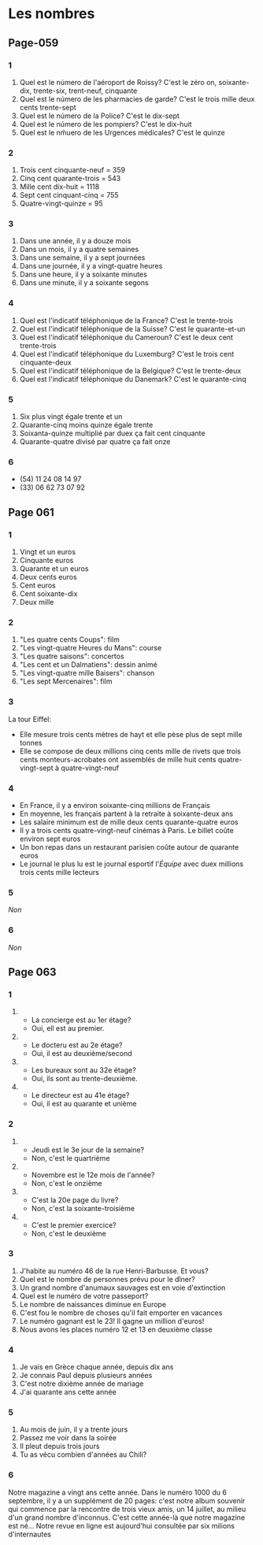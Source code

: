 # Les nombres

## Page-059

### 1
1. Quel est le número de l'aéroport de Roissy? C'est le zéro on, soixante-dix, trente-six, trent-neuf, cinquante
1. Quel est le número de les pharmacies de garde? C'est le trois mille deux cents trente-sept
1. Quel est le número de la Police? C'est le dix-sept
1. Quel est le número de les pompiers? C'est le dix-huit
1. Quel est le nḿuero de les Urgences médicales? C'est le quinze

### 2
1. Trois cent cinquante-neuf = 359
1. Cinq cent quarante-trois = 543
1. Mille cent dix-huit = 1118
1. Sept cent cinquant-cinq = 755
1. Quatre-vingt-quinze = 95

### 3
1. Dans une année, il y a douze mois
1. Dans un mois, il y a quatre semaines
1. Dans une semaine, il y a sept journées
1. Dans une journée, il y a vingt-quatre heures
1. Dans une heure, il y a soixante minutes
1. Dans une minute, il y a soixante segons

### 4
1. Quel est l'indicatif téléphonique de la France? C'est le trente-trois
1. Quel est l'indicatif téléphonique de la Suisse? C'est le quarante-et-un
1. Quel est l'indicatif téléphonique du Cameroun? C'est le deux cent trente-trois
1. Quel est l'indicatif téléphonique du Luxemburg? C'est le trois cent cinquante-deux
1. Quel est l'indicatif téléphonique de la Belgique? C'est le trente-deux
1. Quel est l'indicatif téléphonique du Danemark? C'est le quarante-cinq

### 5
1. Six plus vingt égale trente et un
1. Quarante-cinq moins quinze égale trente
1. Soixanta-quinze multiplié par duex ça fait cent cinquante
1. Quarante-quatre divisé par quatre ça fait onze

### 6
+ (54) 11 24 08 14 97
+ (33) 06 62 73 07 92

## Page 061

### 1
1. Vingt et un euros
1. Cinquante euros
1. Quarante et un euros
1. Deux cents euros
1. Cent euros
1. Cent soixante-dix
1. Deux mille

### 2
1. "Les quatre cents Coups": film
1. "Les vingt-quatre Heures du Mans": course
1. "Les quatre saisons": concertos
1. "Les cent et un Dalmatiens": dessin animé
1. "Les vingt-quatre mille Baisers": chanson
1. "Les sept Mercenaires": film

### 3
La tour Eiffel:
- Elle mesure trois cents mètres de hayt et elle pèse plus de sept mille tonnes
- Elle se compose de deux millions cinq cents mille de rivets que trois cents monteurs-acrobates ont assemblés de mille huit cents quatre-vingt-sept à quatre-vingt-neuf

### 4
- En France, il y a environ soixante-cinq millions de Français
- En moyenne, les français partent à la retraite à soixante-deux ans
- Les salaire minimum est de mille deux cents quarante-quatre euros
- Il y a trois cents quatre-vingt-neuf cinémas à Paris. Le billet coûte environ sept euros
- Un bon repas dans un restaurant parisien coûte autour de quarante euros
- Le journal  le plus lu est le journal esportif l'*Équipe* avec duex millions trois cents mille lecteurs

### 5
*Non*

### 6
*Non*

## Page 063

### 1
1.  
    - La concierge est au 1er étage?
    - Oui, ell est au premier.
1. 
    - Le docteru est au 2e étage?
    - Oui, il est au deuxième/second
1. 
    - Les bureaux sont au 32e étage?
    - Oui, ils sont au trente-deuxième.
1. 
    - Le directeur est au 41e étage?
    - Oui, il est au quarante et unième

### 2
1. 
    - Jeudi est le 3e jour de la semaine?
    - Non, c'est le quartrième
1. 
    - Novembre est le 12e mois de l'année?
    - Non, c'est le onzième
1. 
    - C'est la 20e page du livre?
    - Non,  c'est la soixante-troisième
1. 
    - C'est le premier exercice?
    - Non, c'est le deuxième

### 3
1. J'habite au numéro 46 de la rue Henri-Barbusse. Et vous?
1. Quel est le nombre de personnes prévu pour le dîner?
1. Un grand nombre d'anumaux sauvages est en voie d'extinction
1. Quel est le numéro de votre passeport?
1. Le nombre de naissances diminue en Europe
1. C'est fou le nombre de choses qu'il fait emporter en vacances
1. Le numéro gagnant est le 23! Il gagne un million d'euros!
1. Nous avons les places numéro 12 et 13 en deuxième classe

### 4
1. Je vais en Grèce chaque année, depuis dix ans
1. Je connais Paul depuis plusieurs années
1. C'est notre dixième année de mariage
1. J'ai quarante ans cette année

### 5
1. Au mois de juin, il y a trente jours
1. Passez me voir dans la soirée
1. Il pleut depuis trois jours
1. Tu as vécu combien d'années au Chili?

### 6
Notre magazine a vingt ans cette année. Dans le numéro 1000 du 6 septembre, il y a un supplément de 20 pages: c'est notre album souvenir qui commence par la rencontre de trois vieux amis, un 14 juillet, au milieu d'un grand nombre d'inconnus. C'est cette année-là que notre magazine est né... Notre revue en ligne est aujourd'hui consultée par six milions d'internautes
